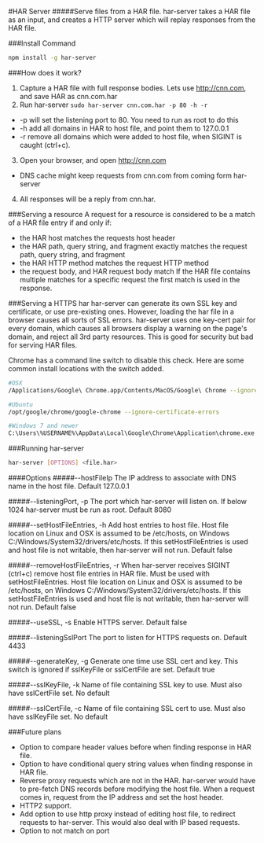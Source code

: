 #HAR Server
#####Serve files from a HAR file.
har-server takes a HAR file as an input, and creates a HTTP server which will replay responses from the HAR file.

###Install Command
```bash
npm install -g har-server
```

###How does it work?
1. Capture a HAR file with full response bodies.  Lets use http://cnn.com, and save HAR as cnn.com.har
2. Run har-server `sudo har-server cnn.com.har -p 80 -h -r`
 * -p will set the listening port to 80.  You need to run as root to do this
 * -h add all domains in HAR to host file, and point them to 127.0.0.1
 * -r remove all domains which were added to host file, when SIGINT is caught (ctrl+c).
3. Open your browser, and open http://cnn.com
 * DNS cache might keep requests from cnn.com from coming form har-server
4. All responses will be a reply from cnn.har.

###Serving a resource
A request for a resource is considered to be a match of a HAR file entry if and only if:
* the HAR host matches the requests host header
* the HAR path, query string, and fragment exactly matches the request path, query string, and fragment
* the HAR HTTP method matches the request HTTP method
* the request body, and HAR request body match
If the HAR file contains multiple matches for a specific request the first match is used in the response.

###Serving a HTTPS har
har-server can generate its own SSL key and certificate, or use pre-existing ones.  However, loading the har file in a browser
causes all sorts of SSL errors.  har-server uses one key-cert pair for every domain, which causes all browsers display
a warning on the page's domain, and reject all 3rd party resources.  This is good for security but bad for serving HAR files.

Chrome has a command line switch to disable this check.  Here are some common install locations with the switch added.
```bash
#OSX
/Applications/Google\ Chrome.app/Contents/MacOS/Google\ Chrome --ignore-certificate-errors

#Ubuntu
/opt/google/chrome/google-chrome --ignore-certificate-errors

#Windows 7 and newer
C:\Users\%USERNAME%\AppData\Local\Google\Chrome\Application\chrome.exe --ignore-certificate-errors
```

###Running har-server
```bash
har-server [OPTIONS] <file.har>
```

####Options
#####--hostFileIp
The IP address to associate with DNS name in the host file.  Default 127.0.0.1

#####--listeningPort, -p
The port which har-server will listen on.  If below 1024 har-server must be run as root.  Default 8080

#####--setHostFileEntries, -h
Add host entries to host file.  Host file location on Linux and OSX is assumed to be /etc/hosts, on Windows C:/Windows/System32/drivers/etc/hosts.
If this setHostFileEntries is used and host file is not writable, then har-server will not run.  Default false

#####--removeHostFileEntries, -r
When har-server receives SIGINT (ctrl+c) remove host file entries in HAR file.  Must be used with setHostFileEntries.
Host file location on Linux and OSX is assumed to be /etc/hosts, on Windows C:/Windows/System32/drivers/etc/hosts. If
this setHostFileEntries is used and host file is not writable, then har-server will not run.  Default false

#####--useSSL, -s
Enable HTTPS server.  Default false

#####--listeningSslPort
The port to listen for HTTPS requests on.  Default 4433

#####--generateKey, -g
Generate one time use SSL cert and key.  This switch is ignored if sslKeyFile or sslCertFile are set.  Default true

#####--sslKeyFile, -k
Name of file containing SSL key to use.  Must also have sslCertFile set.  No default

#####--sslCertFile, -c
Name of file containing SSL cert to use.  Must also have sslKeyFile set.  No default


###Future plans
* Option to compare header values before when finding response in HAR file.
* Option to have conditional query string values when finding response in HAR file.
* Reverse proxy requests which are not in the HAR.  har-server would have to pre-fetch DNS records before modifying the host
file.  When a request comes in, request from the IP address and set the host header.
* HTTP2 support.
* Add option to use http proxy instead of editing host file, to redirect requests to har-server.  This would also deal with IP based requests.
* Option to not match on port

